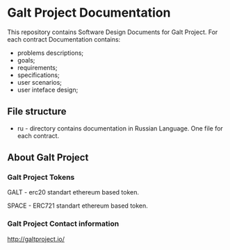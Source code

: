 # Galt Project Documentation
This repository contains Software Design Documents for Galt Project.
For each contract Documentation contains:
- problems descriptions;
- goals;
- requirements;
- specifications;
- user scenarios;
- user inteface design;

## File structure
- ru - directory contains documentation in Russian Language. One file for each contract.

## About Galt Project
### Galt Project Tokens
GALT - erc20 standart ethereum based token.

SPACE - ERC721 standart ethereum based token.
### Galt Project Contact information
http://galtproject.io/
